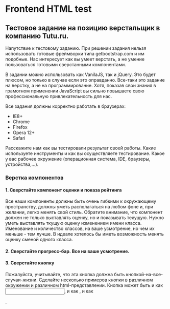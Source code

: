 Frontend HTML test
==================

## Тестовое задание на позицию верстальщик в компанию Tutu.ru.
Напутствие к тестовому заданию. При решении задания нельзя использовать готовые фреймворки типа getbootstrap.com и им подобные. Нас интересует как вы умеет верстать, а не умение пользоваться готовыми сверстанными компонентами.

В задании можно использовать как VanilaJS, так и jQuery. Это будет плюсом, но только в случае если это оправданно. Все-таки это задание на верстку, а не на программирование. Хотя, показав свои знания в грамотном применении JavaScript вы сильно повышаете свою профессиональную привлекательность для нас.

Все задания должны корректно работать в браузерах:
- IE8+
- Chrome
- Firefox
- Opera 12+
- Safari

Расскажите нам как вы тестировали результат своей работы. Какие используете инструменты и как вы осуществляете тестирование. Какое у вас рабочее окружение (операционная система, IDE, браузеры, устройства,…).

### Верстка компонентов
#### 1. Сверстайте компонент оценки и показа рейтинга 

Все наши компоненты должны быть очень гибкими к окружающему пространству, должны уметь располагаться на любом фоне и, при желании, легко менять свой стиль. Обратите внимание, что компонент должен не только выставлять оценку, но и показывать текущую. Нужно уметь выставлять ткущую оценку изменением имени класса. Именование и количество классов, на ваше усмотрение, но чем их меньше - тем лучше. В идеале хотелось бы иметь возможность менять оценку сменой одного класса.

#### 2. Сверстайте прогресс-бар. Все на ваше усмотрение.

#### 3. Сверстайте кнопку
Пожалуйста, учитывайте, что эта кнопка должна быть кнопкой-на-все-случаи-жизни. Сделайте несколько примеров кнопки в различном окружении и различном html-представлении. Кнопка может быть и как <input>, и как <a>, и как <div>.

